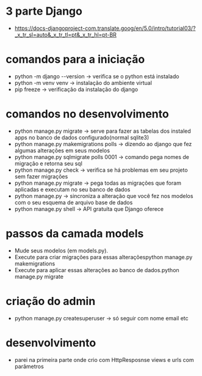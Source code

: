 # 3 parte Django

- https://docs-djangoproject-com.translate.goog/en/5.0/intro/tutorial03/?_x_tr_sl=auto&_x_tr_tl=pt&_x_tr_hl=pt-BR

# comandos para a iniciação

- python -m django --version -> verifica se o python está instalado
- python -m venv venv -> instalação do ambiente virtual
- pip freeze -> verificação da instalação do django

# comandos no desenvolvimento

- python manage.py migrate -> serve para fazer as tabelas dos instaled apps no banco de dados configurado(normal sqlite3)
- python manage.py makemigrations polls -> dizendo ao django que fez algumas alterações em seus modelos
- python manage.py sqlmigrate polls 0001 -> comando pega nomes de migração e retorna seu sql
- python manage.py check -> verifica se há problemas em seu projeto sem fazer migrações
- python manage.py migrate -> pega todas as migrações que foram aplicadas e executam no seu banco de dados
- python manage.py -> sincroniza a alteração que você fez nos modelos com o seu esquema de arquivo base de dados
- python manage.py shell -> API gratuíta que Django oferece

# passos da camada models

- Mude seus modelos (em models.py).
- Execute para criar migrações para essas alteraçõespython manage.py makemigrations
- Execute para aplicar essas alterações ao banco de dados.python manage.py migrate

# criação do admin 
- python manage.py createsuperuser -> só seguir com nome email etc

# desenvolvimento

- parei na primeira parte onde crio com HttpResposnse views e urls com parâmetros
